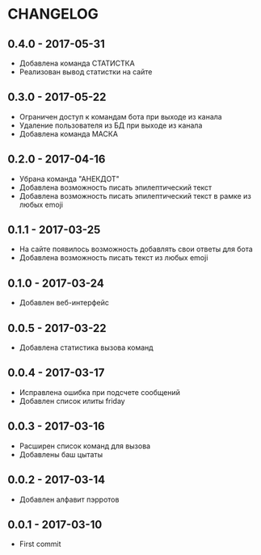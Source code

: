 # CHANGELOG

## 0.4.0 - 2017-05-31
- Добавлена команда СТАТИСТКА
- Реализован вывод статистки на сайте

## 0.3.0 - 2017-05-22
- Ограничен доступ к командам бота при выходе из канала
- Удаление пользователя из БД при выходе из канала
- Добавлена команда МАСКА

## 0.2.0 - 2017-04-16
- Убрана команда "АНЕКДОТ"
- Добавлена возможность писать эпилептический текст
- Добавлена возможность писать эпилептический текст в рамке из любых emoji

## 0.1.1 - 2017-03-25
- На сайте появилось возможность добавлять свои ответы для бота
- Добавлена возможность писать текст из любых emoji

## 0.1.0 - 2017-03-24
- Добавлен веб-интерфейс

## 0.0.5 - 2017-03-22
- Добавлена статистика вызова команд

## 0.0.4 - 2017-03-17
- Исправлена ошибка при подсчете сообщений
- Добавлен список илиты friday

## 0.0.3 - 2017-03-16
- Расширен список команд для вызова
- Добавлены баш цытаты

## 0.0.2 - 2017-03-14
- Добавлен алфавит пэрротов

## 0.0.1 - 2017-03-10
- First commit
